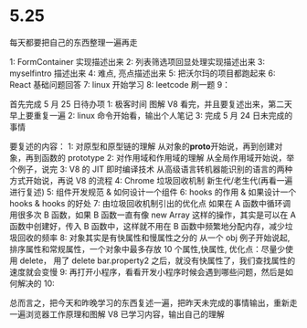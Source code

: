 # 5.25

每天都要把自己的东西整理一遍再走

1: FormContainer 实现描述出来
2: 列表筛选项回显处理实现描述出来
3: myselfintro 描述出来
4: 难点, 亮点描述出来
5: 把沃尔玛的项目都跑起来
6: React 基础问题回答
7: linux 开始学习
8: leetcode 刷一题
9：

首先完成 5 月 25 日待办项
1: 极客时间 图解 V8 看完，并且要复述出来，第二天早上要重复一遍
2: linux 命令开始看，输出个人笔记
3: 完成 5 月 24 日未完成的事情

要复述的内容：
1: 对原型和原型链的理解
从对象的**proto**开始说，再到创建对象，再到函数的 prototype
2: 对作用域和作用域的理解
从全局作用域开始说，举个例子，说完
3: V8 的 JIT 即时编译技术
从高级语言转机器能识别的语言的两种方式开始说，再说 V8 的流程
4: Chrome 垃圾回收机制
新生代/老生代(再看一遍进行复述)
5: 组件开发规范 & 如何设计一个组件
6: hooks 的作用 & 如果设计一个 hooks & hooks 的好处
7: 由垃圾回收机制引出的优化点
如果在 A 函数中循环调用很多次 B 函数，如果 B 函数一直有像 new Array 这样的操作，其实是可以在 A 函数中创建好，传入 B 函数中，这样就不用在 B 函数中频繁地分配内存，减少垃圾回收的频率
8: 对象其实是有快属性和慢属性之分的
从一个 obj 例子开始说起, 排序属性和常规属性，一个对象中最多存放 10 个属性,快属性, 优化点：尽量少使用 delete， 用了 delete bar.property2 之后，就没有快属性了，我们查找属性的速度就会变慢
9: 再打开小程序，看看开发小程序时候会遇到哪些问题，然后是如何解决的
10:

总而言之，把今天和昨晚学习的东西复述一遍，把昨天未完成的事情输出，重新走一遍浏览器工作原理和图解 V8 已学习内容，输出自己的理解

